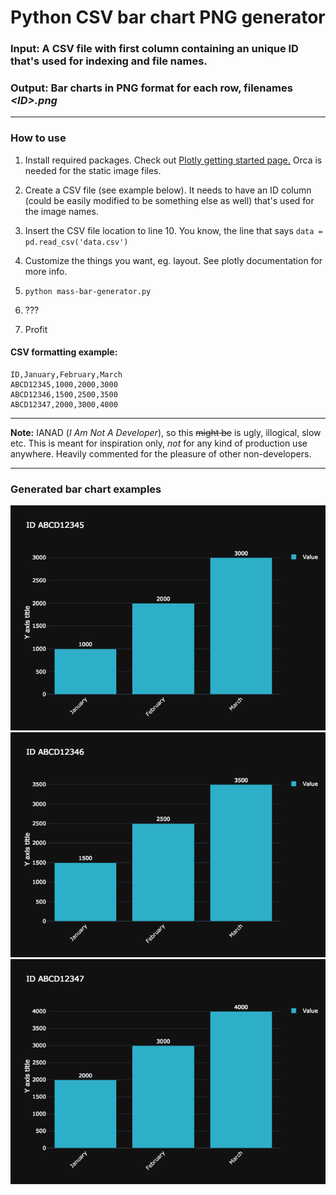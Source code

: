 # Python CSV bar chart PNG generator

### **Input:** A CSV file with first column containing an unique ID that's used for indexing and file names.

### **Output:** Bar charts in PNG format for each row, filenames *&lt;ID&gt;.png*
    
---

### How to use

1. Install required packages. Check out [Plotly getting started page.](https://plot.ly/python/getting-started/) Orca is needed for the static image files.

2. Create a CSV file (see example below). It needs to have an ID column (could be easily modified to be something else as well) that's used for the image names.

3. Insert the CSV file location to line 10. You know, the line that says `data = pd.read_csv('data.csv')`

4. Customize the things you want, eg. layout. See plotly documentation for more info.

5. `python mass-bar-generator.py`

6. ???

7. Profit

#### CSV formatting example:

```
ID,January,February,March
ABCD12345,1000,2000,3000
ABCD12346,1500,2500,3500
ABCD12347,2000,3000,4000
```

---

**Note:** IANAD (*I Am Not A Developer*), so this ~~might be~~ is ugly, illogical, slow etc. This is meant for inspiration only, *not* for any kind of production use anywhere. Heavily commented for the pleasure of other non-developers.

---

### Generated bar chart examples

![Bar chart example 1](https://github.com/hsaarinenCR/csv-barcharts-plotly/blob/master/example_images/ABCD12345.png?raw=true)
![Bar chart example 2](https://github.com/hsaarinenCR/csv-barcharts-plotly/blob/master/example_images/ABCD12346.png?raw=true)
![Bar chart example 3](https://github.com/hsaarinenCR/csv-barcharts-plotly/blob/master/example_images/ABCD12347.png?raw=true)

